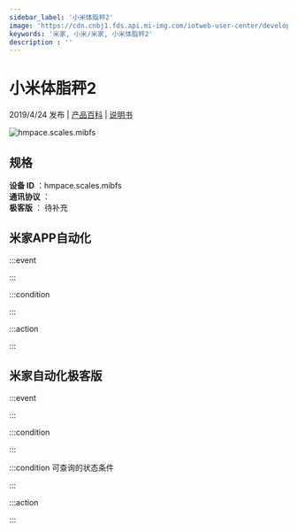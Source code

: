 ```yaml
---
sidebar_label: '小米体脂秤2'
image: 'https://cdn.cnbj1.fds.api.mi-img.com/iotweb-user-center/developer_1679047577911uVo0uZ3W.png?GalaxyAccessKeyId=AKVGLQWBOVIRQ3XLEW&Expires=9223372036854775807&Signature=Si3/9WvG/USB949+v03h1IXwqAM='
keywords: '米家, 小米/米家, 小米体脂秤2'
description : ''
---
```

# 小米体脂秤2

2019/4/24 发布 | [产品百科](https://home.mi.com/webapp/content/baike/product/index.html?model=hmpace.scales.mibfs/) | [说明书](https://home.mi.com/views/introduction.html?model=hmpace.scales.mibfs&region=cn)

![hmpace.scales.mibfs](https://cdn.cnbj1.fds.api.mi-img.com/iotweb-user-center/developer_1679047577911uVo0uZ3W.png?GalaxyAccessKeyId=AKVGLQWBOVIRQ3XLEW&Expires=9223372036854775807&Signature=Si3/9WvG/USB949+v03h1IXwqAM=)

## 规格  
> 
**设备 ID** ：hmpace.scales.mibfs  
**通讯协议** ：  
**极客版**  ： 待补充 


## 米家APP自动化  

:::event  

:::

:::condition  

:::

:::action   

:::

## 米家自动化极客版  

:::event  

:::

:::condition  

:::

:::condition 可查询的状态条件  

:::

:::action  

:::

        
